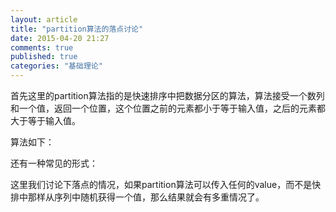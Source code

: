 ```yaml
---
layout: article
title: "partition算法的落点讨论"
date: 2015-04-20 21:27
comments: true
published: true
categories: "基础理论"
---
```

  
  首先这里的partition算法指的是快速排序中把数据分区的算法，算法接受一个数列和一个值，返回一个位置，这个位置之前的元素都小于等于输入值，之后的元素都大于等于输入值。

  算法如下：
   	

  还有一种常见的形式：


  这里我们讨论下落点的情况，如果partition算法可以传入任何的value，而不是快排中那样从序列中随机获得一个值，那么结果就会有多重情况了。
  
